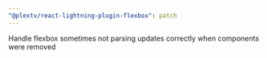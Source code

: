 ```yaml
---
"@plextv/react-lightning-plugin-flexbox": patch
---
```


Handle flexbox sometimes not parsing updates correctly when components were removed
